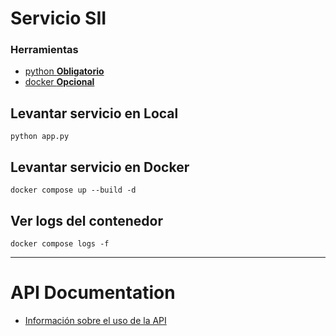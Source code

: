 # Servicio SII

### Herramientas

- [python **Obligatorio**](https://www.python.org/downloads/release/python-390/)
- [docker **Opcional**](https://www.docker.com)

## Levantar servicio en Local

```
python app.py
```

## Levantar servicio en Docker

```
docker compose up --build -d
```

## Ver logs del contenedor

```
docker compose logs -f
```


---
# API Documentation

- [Información sobre el uso de la API](docs/getDevelopmentUnit.md)
